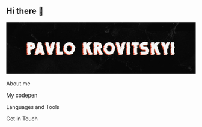 ## Hi there 👋
[![Header](https://github.com/PavloKrovitskyi/PavloKrovitskyi/blob/main/assets/signature-5.webp)](https://pavlo-k-portfolio.netlify.app/)

About me

My codepen

Languages and Tools

Get in Touch